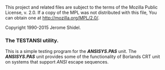 This project and related files are subject to the terms of the Mozilla Public License, 
v. 2.0. If a copy of the MPL was not distributed with this file, You can obtain one at 
http://mozilla.org/MPL/2.0/.

Copyright 1990-2015 Jerome Shidel.

### The TESTANSI utility.

This is a simple testing program for the **_ANSISYS.PAS_** unit. The **_ANSISYS.PAS_** unit provides some of the functionality of Borlands CRT unit on systems that support _ANSI_ escape sequences.
